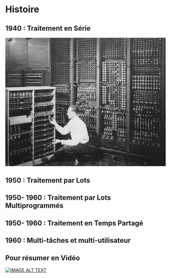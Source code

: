 # Histoire

## 1940 : Traitement en Série

![Série](./assets/images/history/traitement_serie.jpg "Série")

## 1950 : Traitement par Lots

## 1950- 1960 : Traitement par Lots Multiprogrammés

## 1950- 1960 : Traitement en Temps Partagé

## 1960 : Multi-tâches et multi-utilisateur 

## Pour résumer en Vidéo

[![IMAGE ALT TEXT](http://img.youtube.com/vi/bdSWj7Y50VY/0.jpg)](https://www.youtube.com/watch?v=bdSWj7Y50VY "Histoire du système d'exploitation Unix")

